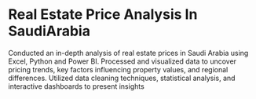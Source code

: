 # Real Estate Price Analysis In SaudiArabia
Conducted an in-depth analysis of real estate prices in Saudi Arabia using Excel, Python and Power BI. Processed and visualized data to uncover pricing trends, key factors influencing property values, and regional differences. Utilized data cleaning techniques, statistical analysis, and interactive dashboards to present insights
